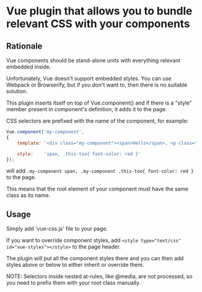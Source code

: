 
# Vue plugin that allows you to bundle relevant CSS with your components

## Rationale

Vue components should be stand-alone units with everything relevant embedded inside.

Unfortunately, Vue doesn't support embedded styles. You can use Webpack or Browserify, but if you don't want to, then there is no suitable solution.

This plugin inserts itself on top of Vue.component() and if there is a "style" member present in component's definition, it adds it to the page.

CSS selectors are prefixed with the name of the component, for example:

```js
Vue.component('my-component',
{
	template: '<div class="my-component"><span>Hello</span>, <p class="this-too">world!</p></div>',

	style:    'span, .this-too{ font-color: red }'
});
```

will add ```.my-component span, .my-component .this-too{ font-color: red }``` to the page.

This means that the root element of your component must have the same class as its name.

## Usage

Simply add 'vue-css.js' file to your page.

If you want to override component styles, add ```<style type="text/css" id="vue-styles"></style>``` to the page header.

The plugin will put all the component styles there and you can then add styles above or below to either inherit or override them.

NOTE: Selectors inside nested at-rules, like @media, are not processed, so you need to prefix them with your root class manually.
